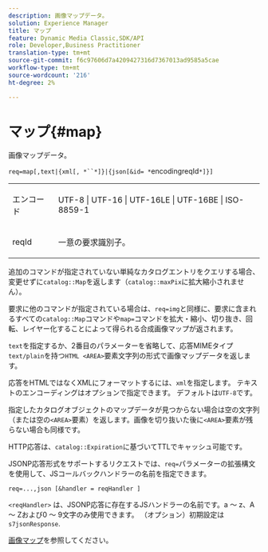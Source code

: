 ```yaml
---
description: 画像マップデータ。
solution: Experience Manager
title: マップ
feature: Dynamic Media Classic,SDK/API
role: Developer,Business Practitioner
translation-type: tm+mt
source-git-commit: f6c97606d7a4209427316d7367013ad9585a5cae
workflow-type: tm+mt
source-wordcount: '216'
ht-degree: 2%

---
```



# マップ{#map}

画像マップデータ。

`req=map[,text|{xml[, *``*]}|{json[&id= *`encodingreqId`*]}]`

<table id="simpletable_10F2152FDF33411491FBBAFD173CA5ED"> 
 <tr class="strow"> 
  <td class="stentry"> <p><span class="codeph"><span class="varname"> エンコード</span></span> </p> </td> 
  <td class="stentry"> <p><span class="codeph"> UTF-8 | UTF-16 | UTF-16LE | UTF-16BE | ISO-8859-1</span> </p></td> 
 </tr> 
 <tr class="strow"> 
  <td class="stentry"> <p><span class="codeph"><span class="varname"> reqId</span></span> </p></td> 
  <td class="stentry"> <p>一意の要求識別子。 </p></td> 
 </tr> 
</table>

追加のコマンドが指定されていない単純なカタログエントリをクエリする場合、変更せずに`catalog::Map`を返します（`catalog::maxPix`に拡大縮小されません）。

要求に他のコマンドが指定されている場合は、`req=img`と同様に、要求に含まれるすべての`catalog::Map`コマンドや`map=`コマンドを拡大・縮小、切り抜き、回転、レイヤー化することによって得られる合成画像マップが返されます。

`text`を指定するか、2番目のパラメーターを省略して、応答MIMEタイプ`text/plain`を持つ`HTML <AREA>`要素文字列の形式で画像マップデータを返します。

応答をHTMLではなくXMLにフォーマットするには、`xml`を指定します。 テキストのエンコーディングはオプションで指定できます。 デフォルトは`UTF-8`です。

指定したカタログオブジェクトのマップデータが見つからない場合は空の文字列（または空の`<AREA>`要素）を返します。画像を切り抜いた後に`<AREA>`要素が残らない場合も同様です。

HTTP応答は、`catalog::Expiration`に基づいてTTLでキャッシュ可能です。

JSONP応答形式をサポートするリクエストでは、`req=`パラメーターの拡張構文を使用して、JSコールバックハンドラーの名前を指定できます。

`req=...,json [&handler = reqHandler ]`

`<reqHandler>` は、JSONP応答に存在するJSハンドラーの名前です。a ～ z、A ～ Zおよび0 ～ 9文字のみ使用できます。 （オプション）初期設定は `s7jsonResponse`.

[画像マップ](../../../../../../is-api/http-ref/image-serving-api-ref/c-http-protocol-reference/c-syntax-and-features/r-image-maps.md#reference-ff7d1bac2a064104b0c508a81316fdab)を参照してください。
